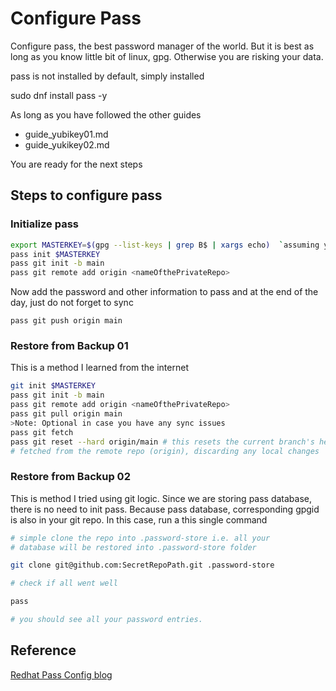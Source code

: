# Configure Pass

Configure pass, the best password manager of the world. But it is best as long as you know little bit of linux, gpg. Otherwise you are risking your data.

pass is not installed by default, simply installed

sudo dnf install pass -y

As long as you have followed the other guides

- guide_yubikey01.md
- guide_yukikey02.md

You are ready for the next steps

## Steps to configure pass

### Initialize pass

```bash
export MASTERKEY=$(gpg --list-keys | grep B$ | xargs echo)  `assuming your masterkey ends with B`
pass init $MASTERKEY
pass git init -b main
pass git remote add origin <nameOfthePrivateRepo>
```

Now add the password and other information to pass and at the end of the day, just do not forget to sync

`pass git push origin main`

### Restore from Backup 01

This is a method I learned from the internet

```bash
git init $MASTERKEY
pass git init -b main
pass git remote add origin <nameOfthePrivateRepo>
pass git pull origin main
>Note: Optional in case you have any sync issues
pass git fetch
pass git reset --hard origin/main # this resets the current branch's head to the last commit and To discard local changes to all files, permanently:
# fetched from the remote repo (origin), discarding any local changes
```
### Restore from Backup 02

This is method I tried using git logic.
Since we are storing pass database, there is
no need to init pass. Because pass database, corresponding
gpgid is also in your git repo. In this case, run a this single command

```bash
# simple clone the repo into .password-store i.e. all your
# database will be restored into .password-store folder

git clone git@github.com:SecretRepoPath.git .password-store

# check if all went well

pass

# you should see all your password entries.
```
## Reference

[Redhat Pass Config blog](https://www.redhat.com/en/blog/management-password-store)

